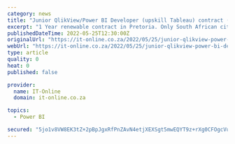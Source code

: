 ```yaml
---
category: news
title: "Junior QlikView/Power BI Developer (upskill Tableau) contract (TB) at Mediro ICT – Gauteng Pretoria Region"
excerpt: "1 Year renewable contract in Pretoria. Only South African citizens can apply. IT Consulting Company is recruiting a Junior BI Developer with QlikView or Power BI skills who is keen to upskill into Tableau. Must have a relevant IT Degree or 3 year National ..."
publishedDateTime: 2022-05-25T12:30:00Z
originalUrl: "https://it-online.co.za/2022/05/25/junior-qlikview-power-bi-developer-upskill-tableau-contract-tb-at-mediro-ict-gauteng-pretoria-region/"
webUrl: "https://it-online.co.za/2022/05/25/junior-qlikview-power-bi-developer-upskill-tableau-contract-tb-at-mediro-ict-gauteng-pretoria-region/"
type: article
quality: 0
heat: 0
published: false

provider:
  name: IT-Online
  domain: it-online.co.za

topics:
  - Power BI

secured: "5jo1v8VW8EK3tZ+2pBpJgxRfPnZAvN4etjXEXSgt5mwEQYT9z+rXg0CFOgcVuhFWFfXwYQEWryI59rThb/ImW+BBu0AXdgSHonbrOqWwzLtZ1uYHdWJURzfVS15DLuUYUMyvrYpiP3eh2c3IyKGw7ovOBJBHA4BPykZioohXMca8TSvHCQKqxoLh5l+rXikhuMCk/oGll8kEjbgNVnGqdyxpx9cmzJxWXdotGN9ufZMxZohhWffbUdGodqvkly0mxbmT1kE2N519E2KwuIZWSlCCV/CIXxB14kKnGoe3QYEhc1lExOkHu6EIvawZIsE9Xtr+G2o4LxFxRG5InKSbJL9b6Wv5yCPDbOx0++MremY=;4Eypl5KAmgC+vHXc43qtGQ=="
---
```



